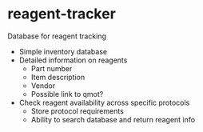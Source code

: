 reagent-tracker
===============

Database for reagent tracking

* Simple inventory database
* Detailed information on reagents
  * Part number
  * Item description
  * Vendor
  * Possible link to qmot?
* Check reagent availability across specific protocols
  * Store protocol requirements
  * Ability to search database and return reagent info
